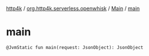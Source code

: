 [http4k](../../index.md) / [org.http4k.serverless.openwhisk](../index.md) / [Main](index.md) / [main](./main.md)

# main

`@JvmStatic fun main(request: JsonObject): JsonObject`